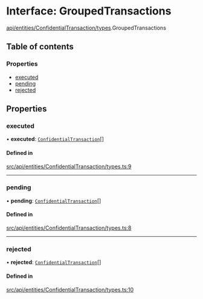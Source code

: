 # Interface: GroupedTransactions

[api/entities/ConfidentialTransaction/types](../wiki/api.entities.ConfidentialTransaction.types).GroupedTransactions

## Table of contents

### Properties

- [executed](../wiki/api.entities.ConfidentialTransaction.types.GroupedTransactions#executed)
- [pending](../wiki/api.entities.ConfidentialTransaction.types.GroupedTransactions#pending)
- [rejected](../wiki/api.entities.ConfidentialTransaction.types.GroupedTransactions#rejected)

## Properties

### executed

• **executed**: [`ConfidentialTransaction`](../wiki/api.entities.ConfidentialTransaction.ConfidentialTransaction)[]

#### Defined in

[src/api/entities/ConfidentialTransaction/types.ts:9](https://github.com/PolymeshAssociation/polymesh-private-sdk/blob/2c6aa0b4/src/api/entities/ConfidentialTransaction/types.ts#L9)

___

### pending

• **pending**: [`ConfidentialTransaction`](../wiki/api.entities.ConfidentialTransaction.ConfidentialTransaction)[]

#### Defined in

[src/api/entities/ConfidentialTransaction/types.ts:8](https://github.com/PolymeshAssociation/polymesh-private-sdk/blob/2c6aa0b4/src/api/entities/ConfidentialTransaction/types.ts#L8)

___

### rejected

• **rejected**: [`ConfidentialTransaction`](../wiki/api.entities.ConfidentialTransaction.ConfidentialTransaction)[]

#### Defined in

[src/api/entities/ConfidentialTransaction/types.ts:10](https://github.com/PolymeshAssociation/polymesh-private-sdk/blob/2c6aa0b4/src/api/entities/ConfidentialTransaction/types.ts#L10)
